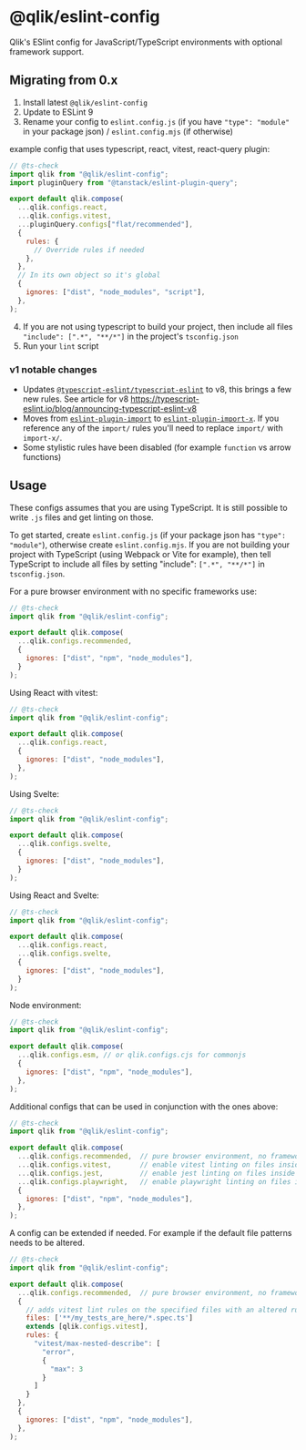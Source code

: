 <!-- prettier-ignore-start -->
# @qlik/eslint-config

Qlik's ESlint config for JavaScript/TypeScript environments with optional framework support.

## Migrating from 0.x

1. Install latest `@qlik/eslint-config`
2. Update to ESLint 9
3. Rename your config to `eslint.config.js` (if you have `"type": "module"` in your package json) / `eslint.config.mjs` (if otherwise)

example config that uses typescript, react, vitest, react-query plugin:

```js
// @ts-check
import qlik from "@qlik/eslint-config";
import pluginQuery from "@tanstack/eslint-plugin-query";

export default qlik.compose(
  ...qlik.configs.react,
  ...qlik.configs.vitest,
  ...pluginQuery.configs["flat/recommended"],
  {
    rules: {
      // Override rules if needed
    },
  },
  // In its own object so it's global
  {
    ignores: ["dist", "node_modules", "script"],
  },
);
```

4. If you are not using typescript to build your project, then include all files `"include": [".*", "**/*"]` in the project's `tsconfig.json`
5. Run your `lint` script

### v1 notable changes

- Updates [`@typescript-eslint/typescript-eslint`](https://github.com/typescript-eslint/typescript-eslint) to v8, this brings a few new rules. See article for v8 <https://typescript-eslint.io/blog/announcing-typescript-eslint-v8>
- Moves from [`eslint-plugin-import`](https://github.com/import-js/eslint-plugin-import) to [`eslint-plugin-import-x`](https://github.com/un-ts/eslint-plugin-import-x). If you reference any of the `import/` rules you'll need to replace `import/` with `import-x/`.
- Some stylistic rules have been disabled (for example `function` vs arrow functions)

## Usage

These configs assumes that you are using TypeScript. It is still possible to write `.js` files and get linting on those.

To get started, create `eslint.config.js` (if your package json has `"type": "module"`), otherwise create `eslint.config.mjs`.
If you are not building your project with TypeScript (using Webpack or Vite for example), then tell TypeScript to include
all files by setting "include": `[".*", "**/*"]` in `tsconfig.json`.

For a pure browser environment with no specific frameworks use:

```js
// @ts-check
import qlik from "@qlik/eslint-config";

export default qlik.compose(
  ...qlik.configs.recommended,
  {
    ignores: ["dist", "npm", "node_modules"],
  }
);
```

Using React with vitest:

```js
// @ts-check
import qlik from "@qlik/eslint-config";

export default qlik.compose(
  ...qlik.configs.react,
  {
    ignores: ["dist", "node_modules"],
  },
);
```

Using Svelte:

```js
// @ts-check
import qlik from "@qlik/eslint-config";

export default qlik.compose(
  ...qlik.configs.svelte,
  {
    ignores: ["dist", "node_modules"],
  }
);
```

Using React and Svelte:

```js
// @ts-check
import qlik from "@qlik/eslint-config";

export default qlik.compose(
  ...qlik.configs.react,
  ...qlik.configs.svelte,
  {
    ignores: ["dist", "node_modules"],
  }
);
```

Node environment:

```js
// @ts-check
import qlik from "@qlik/eslint-config";

export default qlik.compose(
  ...qlik.configs.esm, // or qlik.configs.cjs for commonjs
  {
    ignores: ["dist", "npm", "node_modules"],
  },
);
```

Additional configs that can be used in conjunction with the ones above:

```js
// @ts-check
import qlik from "@qlik/eslint-config";

export default qlik.compose(
  ...qlik.configs.recommended,  // pure browser environment, no framework config added
  ...qlik.configs.vitest,       // enable vitest linting on files inside __test(s)__ folder
  ...qlik.configs.jest,         // enable jest linting on files inside __test(s)__ folder, DON'T use together with vitest
  ...qlik.configs.playwright,   // enable playwright linting on files inside ./test(s) folder.
  {
    ignores: ["dist", "npm", "node_modules"],
  },
);
```

A config can be extended if needed. For example if the default file patterns needs to be altered.

```js
// @ts-check
import qlik from "@qlik/eslint-config";

export default qlik.compose(
  ...qlik.configs.recommended,  // pure browser environment, no framework config added
  {
    // adds vitest lint rules on the specified files with an altered rule
    files: ['**/my_tests_are_here/*.spec.ts']
    extends [qlik.configs.vitest],
    rules: {
      "vitest/max-nested-describe": [
        "error",
        {
          "max": 3
        }
      ]
    }
  },
  {
    ignores: ["dist", "npm", "node_modules"],
  },
);
```

<!-- prettier-ignore-end -->
